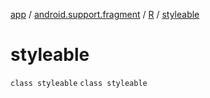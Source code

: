 [app](../../../index.md) / [android.support.fragment](../../index.md) / [R](../index.md) / [styleable](./index.md)

# styleable

`class styleable`
`class styleable`